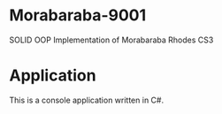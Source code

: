 # Morabaraba-9001
SOLID OOP Implementation of Morabaraba Rhodes CS3

# Application
This is a console application written in C#.